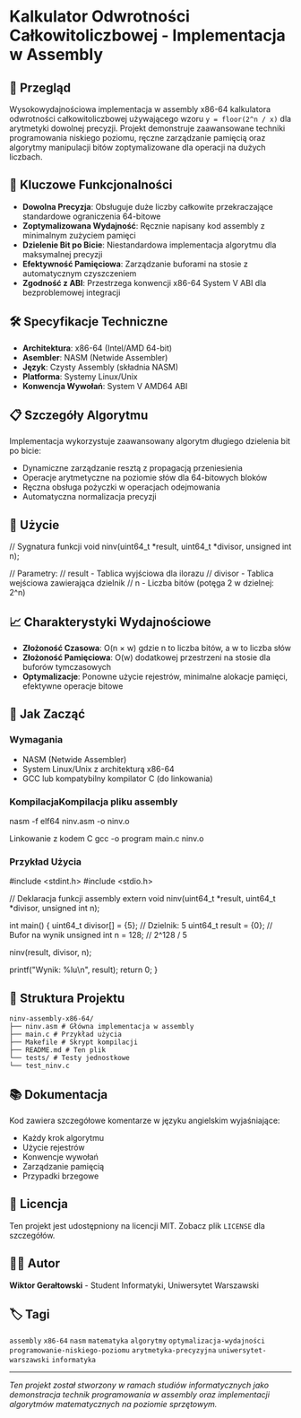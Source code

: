 # Kalkulator Odwrotności Całkowitoliczbowej - Implementacja w Assembly

## 🚀 Przegląd

Wysokowydajnościowa implementacja w assembly x86-64 kalkulatora odwrotności całkowitoliczbowej używającego wzoru `y = floor(2^n / x)` dla arytmetyki dowolnej precyzji. Projekt demonstruje zaawansowane techniki programowania niskiego poziomu, ręczne zarządzanie pamięcią oraz algorytmy manipulacji bitów zoptymalizowane dla operacji na dużych liczbach.

## 🎯 Kluczowe Funkcjonalności

- **Dowolna Precyzja**: Obsługuje duże liczby całkowite przekraczające standardowe ograniczenia 64-bitowe
- **Zoptymalizowana Wydajność**: Ręcznie napisany kod assembly z minimalnym zużyciem pamięci
- **Dzielenie Bit po Bicie**: Niestandardowa implementacja algorytmu dla maksymalnej precyzji
- **Efektywność Pamięciowa**: Zarządzanie buforami na stosie z automatycznym czyszczeniem
- **Zgodność z ABI**: Przestrzega konwencji x86-64 System V ABI dla bezproblemowej integracji

## 🛠 Specyfikacje Techniczne

- **Architektura**: x86-64 (Intel/AMD 64-bit)
- **Asembler**: NASM (Netwide Assembler)
- **Język**: Czysty Assembly (składnia NASM)
- **Platforma**: Systemy Linux/Unix
- **Konwencja Wywołań**: System V AMD64 ABI

## 📋 Szczegóły Algorytmu

Implementacja wykorzystuje zaawansowany algorytm długiego dzielenia bit po bicie:
- Dynamiczne zarządzanie resztą z propagacją przeniesienia
- Operacje arytmetyczne na poziomie słów dla 64-bitowych bloków
- Ręczna obsługa pożyczki w operacjach odejmowania
- Automatyczna normalizacja precyzji

## 🔧 Użycie

// Sygnatura funkcji
void ninv(uint64_t *result, uint64_t *divisor, unsigned int n);

// Parametry:
// result - Tablica wyjściowa dla ilorazu
// divisor - Tablica wejściowa zawierająca dzielnik
// n - Liczba bitów (potęga 2 w dzielnej: 2^n)

## 📈 Charakterystyki Wydajnościowe

- **Złożoność Czasowa**: O(n × w) gdzie n to liczba bitów, a w to liczba słów
- **Złożoność Pamięciowa**: O(w) dodatkowej przestrzeni na stosie dla buforów tymczasowych
- **Optymalizacje**: Ponowne użycie rejestrów, minimalne alokacje pamięci, efektywne operacje bitowe

## 🚀 Jak Zacząć

### Wymagania
- NASM (Netwide Assembler)
- System Linux/Unix z architekturą x86-64
- GCC lub kompatybilny kompilator C (do linkowania)

### KompilacjaKompilacja pliku assembly
nasm -f elf64 ninv.asm -o ninv.o

Linkowanie z kodem C
gcc -o program main.c ninv.o

### Przykład Użycia

#include <stdint.h>
#include <stdio.h>

// Deklaracja funkcji assembly
extern void ninv(uint64_t *result, uint64_t *divisor, unsigned int n);

int main() {
uint64_t divisor[] = {5}; // Dzielnik: 5
uint64_t result = {0}; // Bufor na wynik
unsigned int n = 128; // 2^128 / 5

ninv(result, divisor, n);

printf("Wynik: %lu\n", result);
return 0;
}

## 📁 Struktura Projektu
```
ninv-assembly-x86-64/
├── ninv.asm # Główna implementacja w assembly
├── main.c # Przykład użycia
├── Makefile # Skrypt kompilacji
├── README.md # Ten plik
└── tests/ # Testy jednostkowe
└── test_ninv.c
```
## 📚 Dokumentacja

Kod zawiera szczegółowe komentarze w języku angielskim wyjaśniające:
- Każdy krok algorytmu
- Użycie rejestrów
- Konwencje wywołań
- Zarządzanie pamięcią
- Przypadki brzegowe

## 📄 Licencja

Ten projekt jest udostępniony na licencji MIT. Zobacz plik `LICENSE` dla szczegółów.

## 👨‍💻 Autor

**Wiktor Gerałtowski** - Student Informatyki, Uniwersytet Warszawski

## 🏷️ Tagi

`assembly` `x86-64` `nasm` `matematyka` `algorytmy` `optymalizacja-wydajności` `programowanie-niskiego-poziomu` `arytmetyka-precyzyjna` `uniwersytet-warszawski` `informatyka`

---

*Ten projekt został stworzony w ramach studiów informatycznych jako demonstracja technik programowania w assembly oraz implementacji algorytmów matematycznych na poziomie sprzętowym.*
